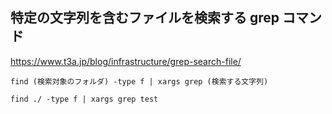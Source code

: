 ## 特定の文字列を含むファイルを検索する grep コマンド

https://www.t3a.jp/blog/infrastructure/grep-search-file/

```
find (検索対象のフォルダ) -type f | xargs grep (検索する文字列)
```

```
find ./ -type f | xargs grep test
```
